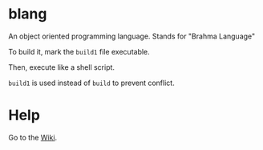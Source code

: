 # blang
An object oriented programming language. Stands for "Brahma Language"

To build it, mark the `build1` file executable.

Then, execute like a shell script.

`build1` is used instead of `build` to prevent conflict.
# Help
Go to the [Wiki](https://github.com/Ganesha2282882/blang/wiki).
